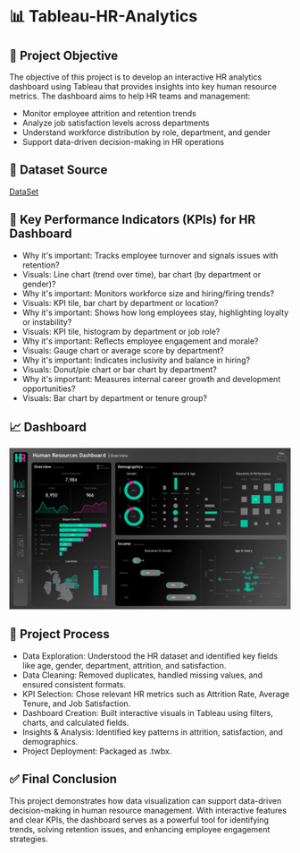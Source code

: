 # 📊 Tableau-HR-Analytics

## 🎯 Project Objective
The objective of this project is to develop an interactive HR analytics dashboard using Tableau that provides insights into key human resource metrics. The dashboard aims to help HR teams and management:
- Monitor employee attrition and retention trends
- Analyze job satisfaction levels across departments
- Understand workforce distribution by role, department, and gender
- Support data-driven decision-making in HR operations

## 📁 Dataset Source
<a href=https://github.com/JayaKrishna1008/Tableau-HR-Analytics/blob/main/Raw%20Dataset.csv>DataSet</a>

## 📌 Key Performance Indicators (KPIs) for HR Dashboard 
- Why it's important: Tracks employee turnover and signals issues with retention?
- Visuals: Line chart (trend over time), bar chart (by department or gender)?
- Why it's important: Monitors workforce size and hiring/firing trends?
- Visuals: KPI tile, bar chart by department or location?
- Why it's important: Shows how long employees stay, highlighting loyalty or instability?
- Visuals: KPI tile, histogram by department or job role?
- Why it's important: Reflects employee engagement and morale?
- Visuals: Gauge chart or average score by department?
- Why it's important: Indicates inclusivity and balance in hiring?
- Visuals: Donut/pie chart or bar chart by department?
- Why it's important: Measures internal career growth and development opportunities?
- Visuals: Bar chart by department or tenure group?

## 📈 Dashboard
![Dashborad Img](https://github.com/JayaKrishna1008/Tableau-HR-Analytics/blob/main/Dashboard.png)

## 🔄 Project Process
- Data Exploration: Understood the HR dataset and identified key fields like age, gender, department, attrition, and satisfaction.
- Data Cleaning: Removed duplicates, handled missing values, and ensured consistent formats.
- KPI Selection: Chose relevant HR metrics such as Attrition Rate, Average Tenure, and Job Satisfaction.
- Dashboard Creation: Built interactive visuals in Tableau using filters, charts, and calculated fields.
- Insights & Analysis: Identified key patterns in attrition, satisfaction, and demographics.
- Project Deployment: Packaged as .twbx.

##  ✅ Final Conclusion
This project demonstrates how data visualization can support data-driven decision-making in human resource management. With interactive features and clear KPIs, the dashboard serves as a powerful tool for identifying trends, solving retention issues, and enhancing employee engagement strategies.
